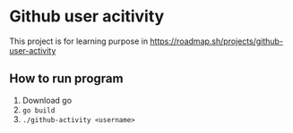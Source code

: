 # Github user acitivity

This project is for learning purpose in <https://roadmap.sh/projects/github-user-activity>

## How to run program

1. Download go
2. `go build`
3. `./github-activity <username>`
